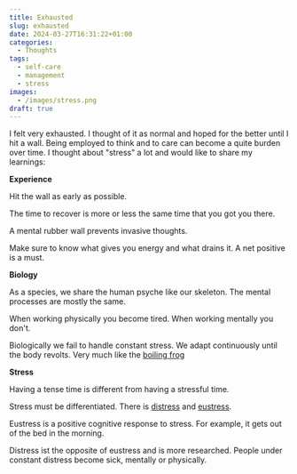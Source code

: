 ```yaml
---
title: Exhausted
slug: exhausted
date: 2024-03-27T16:31:22+01:00
categories:
  - Thoughts
tags:
  - self-care
  - management
  - stress
images:
  - /images/stress.png
draft: true
---
```

I felt very exhausted. I thought of it as normal and hoped for the better until I hit a wall. Being employed to think and to care can become a quite burden over time. I thought about "stress" a lot and would like to share my learnings:

<!--more-->

**Experience**

Hit the wall as early as possible.

The time to recover is more or less the same time that you got you there.

A mental rubber wall prevents invasive thoughts.

Make sure to know what gives you energy and what drains it. A net positive is a must.

**Biology**

As a species, we share the human psyche like our skeleton. The mental processes are mostly the same.

When working physically you become tired. When working mentally you don't.

Biologically we fail to handle constant stress. We adapt continuously until the body revolts. Very much like the [boiling frog](https://en.wikipedia.org/wiki/Boiling_frog)

**Stress**

Having a tense time is different from having a stressful time.

Stress must be differentiated. There is [distress](https://en.wikipedia.org/wiki/Distress_(medicine)) and [eustress](https://en.wikipedia.org/wiki/Eustress).

Eustress is a positive cognitive response to stress. For  example, it gets out of the bed in the morning.

Distress ist the opposite of eustress and is more researched. People under constant distress become sick, mentally or physically.
